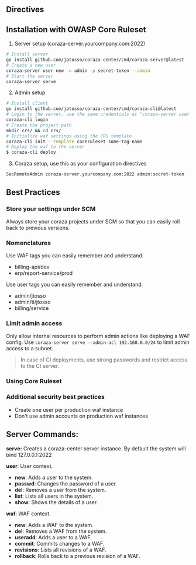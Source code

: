## Directives

## Installation with OWASP Core Ruleset

1. Server setup (coraza-server.yourcompany.com:2022)
```sh
# Install server
go install github.com/jptosso/coraza-center/cmd/coraza-server@latest
# Create a new user
coraza-server user new -u admin -p secret-token --admin
# Start the server
coraza-server serve
```

2. Admin setup

```sh
# Install client
go install github.com/jptosso/coraza-center/cmd/coraza-cli@latest
# Login to the server, use the same credentials as "coraza-server user new"
coraza-cli login
# Create the project path
mkdir crs/ && cd crs/
# Initialize waf settings using the CRS template
coraza-cli init --template coreruleset some-tag-name
# Deploy the waf to the server
$ coraza-cli deploy
```

3. Coraza setup, use this as your configuration directives

```
SecRemoteAdmin coraza-server.yourcompany.com:2022 admin:secret-token
```

## Best Practices

### Store your settings under SCM
Always store your coraza projects under SCM so that you can easily roll back to previous versions. 

### Nomenclatures

Use WAF tags you can easily remember and understand.
- billing-api/dev
- erp/report-service/prod

Use user tags you can easily remember and understand.
- admin/jtosso
- admin/ti/jtosso
- billing/service

### Limit admin access

Only allow internal resources to perform admin actions like deploying a WAF config. Use `coraza-server serve --admin-acl 192.168.0.0/24` to limit admin access to a subnet.

> In case of CI deployments, use strong passwords and restrict access to the CI server.

### Using Core Ruleset


### Additional security best practices
- Create one user per production waf instance
- Don't use admin accounts on production waf instances

## Server Commands:

**serve:** Creates a coraza-center server instance. By default the system will bind 127.0.0.1:2022

**user**: User context.

- **new**: Adds a user to the system.
- **passwd**: Changes the password of a user.
- **del**: Removes a user from the system.
- **list**: Lists all users in the system.
- **show**: Shows the details of a user.

**waf**: WAF context.

- **new**: Adds a WAF to the system.
- **del**: Removes a WAF from the system.
- **useradd**: Adds a user to a WAF.
- **commit**: Commits changes to a WAF.
- **revisions**: Lists all revisions of a WAF.
- **rollback**: Rolls back to a previous revision of a WAF.